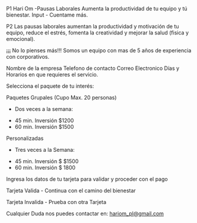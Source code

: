 P1
Hari Om -Pausas Laborales
Aumenta la productividad de tu equipo y tú bienestar.
Input - Cuentame más.

P2
Las pausas laborales aumentan la productividad  y motivación de tu equipo, reduce el estrés, fomenta la creatividad y  mejorar la salud (fisica y emocional).

¡¡¡ No lo pienses más!!!
Somos un equipo con mas de 5 años de experiencia con corporativos.

Nombre de la empresa
Telefono de contacto
Correo Electronico
Días y Horarios en que requieres el servicio.

Selecciona el paquete de tu interés:


Paquetes Grupales (Cupo Max. 20 personas)
* Dos veces a la semana:

- 45 min. Inversión $1200
- 60 min. Inversión $1500


Personalizadas
* Tres veces a la Semana:

- 45 min. Inversión  $ $1500
- 60 min. Inversión  $ 1800


Ingresa los datos de tu tarjeta para validar y proceder con el pago

Tarjeta Valida - Continua con el camino del bienestar

Tarjeta Invalida - Prueba con otra Tarjeta

Cualquier Duda nos puedes contactar en:
hariom_pl@gmail.com
